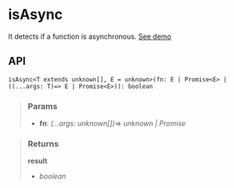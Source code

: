 # isAsync
It detects if a function is asynchronous. [See demo](https://ndriadev.github.io/react-tools/#/utils/isAsync)

## API

```tsx
isAsync<T extends unknown[], E = unknown>(fn: E | Promise<E> | ((...args: T)=> E | Promise<E>)): boolean
```


> ### Params
>
> - __fn__: _(...args: unknown[])=> unknown | Promise<unknown>_
>



> ### Returns
>
> __result__
> - _boolean_  
>